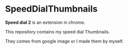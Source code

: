 # SpeedDialThumbnails

**Speed dial 2** is an extension in chrome.

This repository contains my speed dial Thumbnails.

They comes from google image or I made them by myself.
